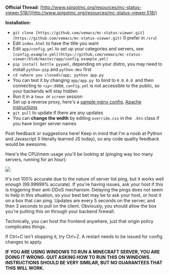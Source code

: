 **Official Thread:** [http://www.spigotmc.org/resources/mc-status-viewer.518/](http://www.spigotmc.org/resources/mc-status-viewer.518/)

**Installation:**

*   `git clone [https://github.com/vemacs/mc-status-viewer.git](https://github.com/vemacs/mc-status-viewer.git)` (I prefer in `/srv`)
*   Edit `index.html` to have the title you want
*   Edit `app/config.yml` to set up your categories and servers, see `[config.example.yml](https://github.com/vemacs/mc-status-viewer/blob/master/app/config.example.yml)`
*   `pip install bottle pyyaml`, depending on your distro, you may need to install `python-pip` and `python-dev` first
*   `cd <where you cloned>/app; python app.py`
*   You can test it by changing `app/app.py `to bind to `0.0.0.0 `and then connecting to `<ip>:8080`, `config.yml` is not accessible to the public, so your backends will stay hidden
*   Run it in a `tmux `or `screen` session
*   Set up a reverse proxy, here&#039;s a [sample nginx config](http://paste.ubuntu.com/7301975/), [Apache instructions](http://paste.ubuntu.com/7401472/)
*   `git pull` to update if there are any updates
*   You can **change the width** by editing `override.css` in the` .btn` class if you have longer server names

Post feedback or suggestions here! Keep in mind that I'm a noob at Python and Javascript (I literally learned JS today), so any code quality feedback would be awesome.

Here's the CPU/mem usage you'll be looking at (pinging way too many servers, running for an hour):

![](http://i.imgur.com/scyRmnM.png)

It's not 100% accurate due to the nature of server list ping, but it works well enough (99.99999% accurate). If you're having issues, ask your host if this is triggering their anti-DDoS mechanism. Delaying the pings does not seem to help in this situation, so your best bet may be to ask your host, or host it on a box that can ping. Updates are every 5 seconds on the server, and then 3 seconds to pull on the client. Obviously, you should allow the box you're putting this on through your backend firewall.

Technically, you can host the frontend anywhere, just that origin policy complicates things.

If Ctrl+C isn't stopping it, try Ctrl+Z. A restart needs to be issued for config changes to apply.

**IF YOU ARE USING WINDOWS TO RUN A MINECRAFT SERVER, YOU ARE DOING IT WRONG. QUIT ASKING HOW TO RUN THIS ON WINDOWS. INSTRUCTIONS SHOULD BE VERY SIMILAR, BUT NO GUARANTEES THAT THIS WILL WORK.**
